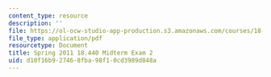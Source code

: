 ```yaml
---
content_type: resource
description: ''
file: https://ol-ocw-studio-app-production.s3.amazonaws.com/courses/18-600-probability-and-random-variables-fall-2019/d10f16b927468fba98f10cd3989d848a_MIT18_600F19_mid2_S2011.pdf
file_type: application/pdf
resourcetype: Document
title: Spring 2011 18.440 Midterm Exam 2
uid: d10f16b9-2746-8fba-98f1-0cd3989d848a
---
```

